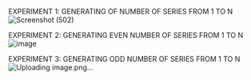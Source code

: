 EXPERIMENT 1: GENERATING OF NUMBER OF SERIES FROM 1 TO N
![Screenshot (502)](https://github.com/yuvi444/CSA0178/assets/112838629/f38c14e6-e61b-4b1e-8a22-7640d41a40a0)




EXPERIMENT 2: GENERATING EVEN NUMBER OF SERIES FROM 1 TO N
![image](https://github.com/yuvi444/CSA0178/assets/112838629/ecd74ab3-c247-4ef6-8d22-98371bb4ca8b)

EXPERIMENT 3: GENERATING ODD NUMBER OF SERIES FROM 1 TO N
![Uploading image.png…]()






